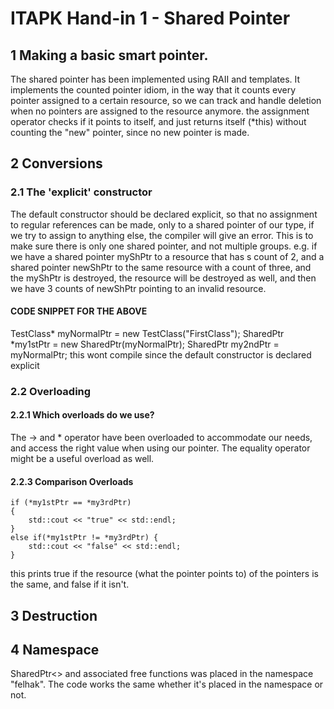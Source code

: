 ITAPK Hand-in 1 - Shared Pointer
================================

## 1 Making a basic smart pointer.
The shared pointer has been implemented using RAII and templates.
It implements the counted pointer idiom, in the way that it counts every 
pointer assigned to a certain resource, so we can track and handle deletion
when no pointers are assigned to the resource anymore. the assignment 
operator checks if it points to itself, and just returns itself (*this)
without counting the "new" pointer, since no new pointer is made.

## 2 Conversions
### 2.1 The 'explicit' constructor
The default constructor should be declared explicit, so that no assignment 
to regular references can be made, only to a shared pointer of our type, if we
try to assign to anything else, the compiler will give an error.
This is to make sure there is only one shared pointer, and not multiple groups.
e.g. if we have a shared pointer myShPtr to a resource that has s count of 2, and a 
shared pointer newShPtr to the same resource with a count of three, and the myShPtr
is destroyed, the resource will be destroyed as well, and then we have 3 counts of
newShPtr pointing to an invalid resource.

#### CODE SNIPPET FOR THE ABOVE    
   TestClass* myNormalPtr = new TestClass("FirstClass");
   SharedPtr<TestClass> *my1stPtr = new SharedPtr<TestClass>(myNormalPtr);
   SharedPtr<TestClass> my2ndPtr = myNormalPtr;
   this wont compile since the default constructor is declared explicit

### 2.2 Overloading
#### 2.2.1 Which overloads do we use?
The -> and * operator have been overloaded to accommodate our needs, and access the
right value when using our pointer. The equality operator might be a useful overload as well.

#### 2.2.3 Comparison Overloads


    if (*my1stPtr == *my3rdPtr)
    {
        std::cout << "true" << std::endl;
    }
    else if(*my1stPtr != *my3rdPtr) {
        std::cout << "false" << std::endl;
    }
this prints true if the resource (what the pointer points to) of the pointers is the same, and false if it isn't.

## 3 Destruction


## 4 Namespace
SharedPtr<> and associated free functions was placed in the namespace "felhak". The code works the
same whether it's placed in the namespace or not.